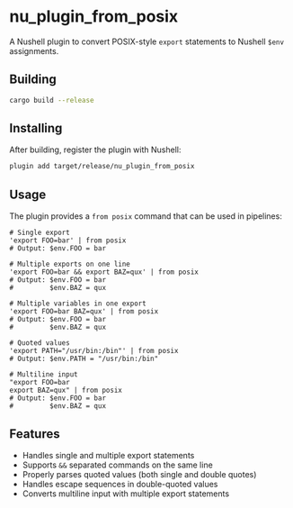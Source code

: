 # nu_plugin_from_posix

A Nushell plugin to convert POSIX-style `export` statements to Nushell `$env` assignments.

## Building

```bash
cargo build --release
```

## Installing

After building, register the plugin with Nushell:

```bash
plugin add target/release/nu_plugin_from_posix
```

## Usage

The plugin provides a `from posix` command that can be used in pipelines:

```nushell
# Single export
'export FOO=bar' | from posix
# Output: $env.FOO = bar

# Multiple exports on one line
'export FOO=bar && export BAZ=qux' | from posix
# Output: $env.FOO = bar
#         $env.BAZ = qux

# Multiple variables in one export
'export FOO=bar BAZ=qux' | from posix
# Output: $env.FOO = bar
#         $env.BAZ = qux

# Quoted values
'export PATH="/usr/bin:/bin"' | from posix
# Output: $env.PATH = "/usr/bin:/bin"

# Multiline input
"export FOO=bar
export BAZ=qux" | from posix
# Output: $env.FOO = bar
#         $env.BAZ = qux
```

## Features

- Handles single and multiple export statements
- Supports `&&` separated commands on the same line
- Properly parses quoted values (both single and double quotes)
- Handles escape sequences in double-quoted values
- Converts multiline input with multiple export statements